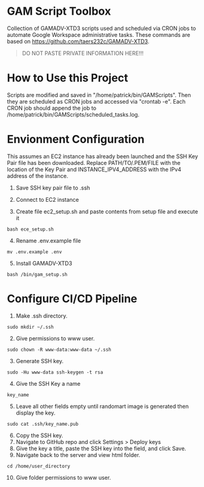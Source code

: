 # GAM Script Toolbox
Collection of GAMADV-XTD3 scripts used and scheduled via CRON jobs to 
automate Google Workspace administrative tasks. These commands are based 
on https://github.com/taers232c/GAMADV-XTD3.

> DO NOT PASTE PRIVATE INFORMATION HERE!!!

# How to Use this Project
Scripts are modified and saved in "/home/patrick/bin/GAMScripts". Then they are scheduled as CRON jobs and accessed via "crontab -e". Each CRON job should append the job to /home/patrick/bin/GAMScripts/scheduled_tasks.log.

# Envionment Configuration
This assumes an EC2 instance has already been launched and the SSH Key Pair file has been downloaded. Replace PATH/TO/.PEM/FILE with the location of the Key Pair and INSTANCE_IPV4_ADDRESS with the IPv4 address of the instance.

1. Save SSH key pair file to .ssh

2. Connect to EC2 instance

3. Create file ec2_setup.sh and paste contents from setup file and execute it
```
bash ece_setup.sh
```
4. Rename .env.example file
```
mv .env.example .env
```
5. Install GAMADV-XTD3
```
bash /bin/gam_setup.sh
```

# Configure CI/CD Pipeline
1. Make .ssh directory.
```
sudo mkdir ~/.ssh
```
2. Give permissions to www user.
```
sudo chown -R www-data:www-data ~/.ssh
```
3. Generate SSH key.
```
sudo -Hu www-data ssh-keygen -t rsa
```
4. Give the SSH Key a name
```
key_name
```
5. Leave all other fields empty until randomart image is generated then display the key.
```
sudo cat .ssh/key_name.pub
```
6. Copy the SSH key.
7. Navigate to GitHub repo and click Settings > Deploy keys
8. Give the key a title, paste the SSH key into the field, and click Save.
9. Navigate back to the server and view html folder.
```
cd /home/user_directory
```
10. Give folder permissions to www user.

